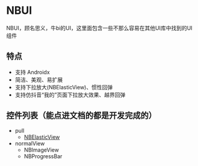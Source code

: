 # NBUI
NBUI，顾名思义，牛bi的UI，这里面包含一些不那么容易在其他UI库中找到的UI组件

## 特点
* 支持 Androidx
* 简洁、美观、易扩展
* 支持下拉放大(NBElasticView)、惯性回弹
* 支持仿抖音“我的”页面下拉放大效果、越界回弹

## 控件列表（能点进文档的都是开发完成的）
* pull
  - [NBElasticView](./document/readme_nb_elastic_cn.md)
* normalView
  - NBImageView
  - NBProgressBar


